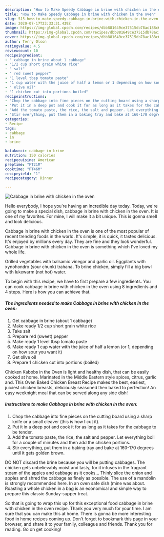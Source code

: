 ```yaml
---
description: "How to Make Speedy Cabbage in brine with chicken in the oven"
title: "How to Make Speedy Cabbage in brine with chicken in the oven"
slug: 515-how-to-make-speedy-cabbage-in-brine-with-chicken-in-the-oven
date: 2020-07-17T23:33:31.439Z
image: https://img-global.cpcdn.com/recipes/dbb881649ce37515db78ac188c6c6501/751x532cq70/cabbage-in-brine-with-chicken-in-the-oven-recipe-main-photo.jpg
thumbnail: https://img-global.cpcdn.com/recipes/dbb881649ce37515db78ac188c6c6501/751x532cq70/cabbage-in-brine-with-chicken-in-the-oven-recipe-main-photo.jpg
cover: https://img-global.cpcdn.com/recipes/dbb881649ce37515db78ac188c6c6501/751x532cq70/cabbage-in-brine-with-chicken-in-the-oven-recipe-main-photo.jpg
author: Terry Olson
ratingvalue: 4.5
reviewcount: 10
recipeingredient:
- " cabbage in brine about 1 cabbage"
- "1/2 cup short grain white rice"
- " salt"
- " red sweet pepper"
- "1 level tbsp tomato paste"
- "1 cup water with the juice of half a lemon or 1 depending on how sour you want it"
- " olive oil"
- "1 chicken cut into portions boiled"
recipeinstructions:
- "Chop the cabbage into fine pieces on the cutting board using a sharp knife or a small cleaver (this is how I cut it)."
- "Put it in a deep pot and cook it for as long as it takes for the cabbage to be tender."
- "Add the tomato paste, the rice, the salt and pepper. Let everything boil for a couple of minutes and then add the chicken portions."
- "Stir everything, put them in a baking tray and bake at 160-170 degrees until it gets golden brown."
categories:
- Recipe
tags:
- cabbage
- in
- brine

katakunci: cabbage in brine 
nutrition: 150 calories
recipecuisine: American
preptime: "PT21M"
cooktime: "PT46M"
recipeyield: "1"
recipecategory: Dinner

---
```



![Cabbage in brine with chicken in the oven](https://img-global.cpcdn.com/recipes/dbb881649ce37515db78ac188c6c6501/751x532cq70/cabbage-in-brine-with-chicken-in-the-oven-recipe-main-photo.jpg)

Hello everybody, I hope you're having an incredible day today. Today, we're going to make a special dish, cabbage in brine with chicken in the oven. It is one of my favorites. For mine, I will make it a bit unique. This is gonna smell and look delicious.

Cabbage in brine with chicken in the oven is one of the most popular of recent trending foods in the world. It's simple, it is quick, it tastes delicious. It's enjoyed by millions every day. They are fine and they look wonderful. Cabbage in brine with chicken in the oven is something which I've loved my whole life.

Grilled vegetables with balsamic vinegar and garlic oil. Eggplants with xynohondro (sour chunk) trahana. To brine chicken, simply fill a big bowl with lukewarm (not hot) water.


To begin with this recipe, we have to first prepare a few ingredients. You can cook cabbage in brine with chicken in the oven using 8 ingredients and 4 steps. Here is how you can achieve that.

<!--inarticleads1-->

##### The ingredients needed to make Cabbage in brine with chicken in the oven:

1. Get  cabbage in brine (about 1 cabbage)
1. Make ready 1/2 cup short grain white rice
1. Take  salt
1. Prepare  red (sweet) pepper
1. Make ready 1 level tbsp tomato paste
1. Make ready 1 cup water with the juice of half a lemon (or 1, depending on how sour you want it)
1. Get  olive oil
1. Prepare 1 chicken cut into portions (boiled)


Chicken Kabobs in the Oven is light and healthy dish, that can be easily cooked at home. Marinated in the Middle Eastern style spices, citrus, garlic and. This Oven Baked Chicken Breast Recipe makes the best, easiest, juiciest chicken breasts, deliciously seasoned then baked to perfection! An easy weeknight meal that can be served along any side dish! 

<!--inarticleads2-->

##### Instructions to make Cabbage in brine with chicken in the oven:

1. Chop the cabbage into fine pieces on the cutting board using a sharp knife or a small cleaver (this is how I cut it).
1. Put it in a deep pot and cook it for as long as it takes for the cabbage to be tender.
1. Add the tomato paste, the rice, the salt and pepper. Let everything boil for a couple of minutes and then add the chicken portions.
1. Stir everything, put them in a baking tray and bake at 160-170 degrees until it gets golden brown.


DO NOT discard the brine because you will be putting cabbages. The chicken gets unbelievably moist and tasty, for it infuses in the fragrant steam of the apples and cabbage as it cooks… Thinly slice the onion and apples and shred the cabbage as finely as possible. The use of a mandolin is strongly recommended here. In an oven safe dish (mine was about. Roasting a whole chicken in a bag is an economical and simple way to prepare this classic Sunday-supper treat. 

So that is going to wrap this up for this exceptional food cabbage in brine with chicken in the oven recipe. Thank you very much for your time. I am sure that you can make this at home. There is gonna be more interesting food in home recipes coming up. Don't forget to bookmark this page in your browser, and share it to your family, colleague and friends. Thank you for reading. Go on get cooking!
